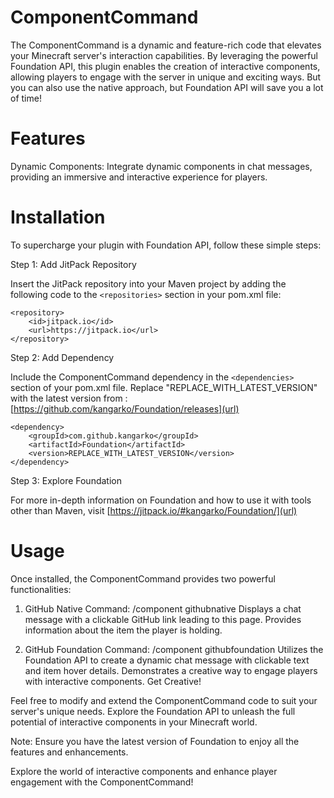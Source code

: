 # ComponentCommand

The ComponentCommand is a dynamic and feature-rich code that elevates your Minecraft server's interaction capabilities. By leveraging the powerful Foundation API, this plugin enables the creation of interactive components, allowing players to engage with the server in unique and exciting ways. But you can also use the native approach, but Foundation API will save you a lot of time!

# Features
Dynamic Components: Integrate dynamic components in chat messages, providing an immersive and interactive experience for players.
# Installation
To supercharge your plugin with Foundation API, follow these simple steps:

Step 1: Add JitPack Repository

Insert the JitPack repository into your Maven project by adding the following code to the ```<repositories>``` section in your pom.xml file:
```
<repository>
    <id>jitpack.io</id>
    <url>https://jitpack.io</url>
</repository>
```

Step 2: Add Dependency

Include the ComponentCommand dependency in the ```<dependencies>``` section of your pom.xml file. Replace "REPLACE_WITH_LATEST_VERSION" with the latest version from :
[https://github.com/kangarko/Foundation/releases](url)
```
<dependency>
    <groupId>com.github.kangarko</groupId>
    <artifactId>Foundation</artifactId>
    <version>REPLACE_WITH_LATEST_VERSION</version>
</dependency>
```

Step 3: Explore Foundation

For more in-depth information on Foundation and how to use it with tools other than Maven, visit 
[https://jitpack.io/#kangarko/Foundation/](url)

# Usage
Once installed, the ComponentCommand provides two powerful functionalities:

1. GitHub Native
Command: /component githubnative
Displays a chat message with a clickable GitHub link leading to this page.
Provides information about the item the player is holding.

2. GitHub Foundation
Command: /component githubfoundation
Utilizes the Foundation API to create a dynamic chat message with clickable text and item hover details.
Demonstrates a creative way to engage players with interactive components.
Get Creative!

Feel free to modify and extend the ComponentCommand code to suit your server's unique needs. Explore the Foundation API to unleash the full potential of interactive components in your Minecraft world.

Note: Ensure you have the latest version of Foundation to enjoy all the features and enhancements.

Explore the world of interactive components and enhance player engagement with the ComponentCommand!
